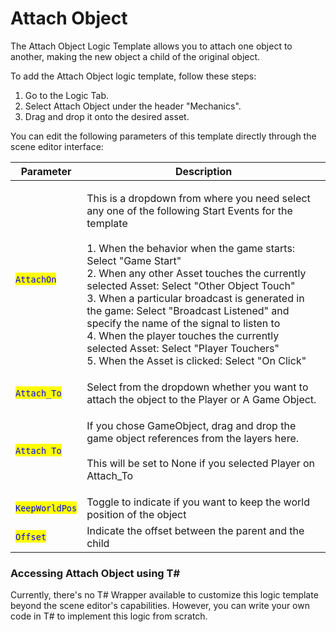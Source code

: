# Attach Object

The Attach Object Logic Template allows you to attach one object to another, making the new object a child of the original object.

To add the Attach Object logic template, follow these steps:

1. Go to the Logic Tab.
2. Select Attach Object under the header "Mechanics".
3. Drag and drop it onto the desired asset.

You can edit the following parameters of this template directly through the scene editor interface:

| Parameter                                       | Description                                                                                                                                                                                                                                                                                                                                                                                                                                                                                                                                                       |
| ----------------------------------------------- | ----------------------------------------------------------------------------------------------------------------------------------------------------------------------------------------------------------------------------------------------------------------------------------------------------------------------------------------------------------------------------------------------------------------------------------------------------------------------------------------------------------------------------------------------------------------- |
| <mark style="color:blue;">`AttachOn`</mark>     | <p>This is a dropdown from where you need select any one of the following Start Events for the template<br> <br>1. When the behavior  when the game starts: Select "Game Start"<br>2. When any other Asset touches the currently selected Asset: Select "Other Object Touch"<br>3. When a particular broadcast is generated in the game: Select "Broadcast Listened" and specify the name of the signal to listen to<br>4. When the player touches the currently selected Asset: Select "Player Touchers"<br>5. When the Asset is clicked: Select "On Click" </p> |
| <mark style="color:blue;">`Attach_To`</mark>    | Select from the dropdown whether you want to attach the object to the Player or A Game Object.                                                                                                                                                                                                                                                                                                                                                                                                                                                                    |
| <mark style="color:blue;">`Attach To`</mark>    | <p>If you chose GameObject, drag and drop the game object references from the layers here.<br><br>This will be set to None if you selected Player on Attach_To</p>                                                                                                                                                                                                                                                                                                                                                                                                |
| <mark style="color:blue;">`KeepWorldPos`</mark> | Toggle to indicate if you want to keep the world position of the object                                                                                                                                                                                                                                                                                                                                                                                                                                                                                           |
| <mark style="color:blue;">`Offset`</mark>       | Indicate the offset between the parent and the child                                                                                                                                                                                                                                                                                                                                                                                                                                                                                                              |

### Accessing Attach Object using T\#

Currently, there's no T# Wrapper available to customize this logic template beyond the scene editor's capabilities. However, you can write your own code in T# to implement this logic from scratch.

